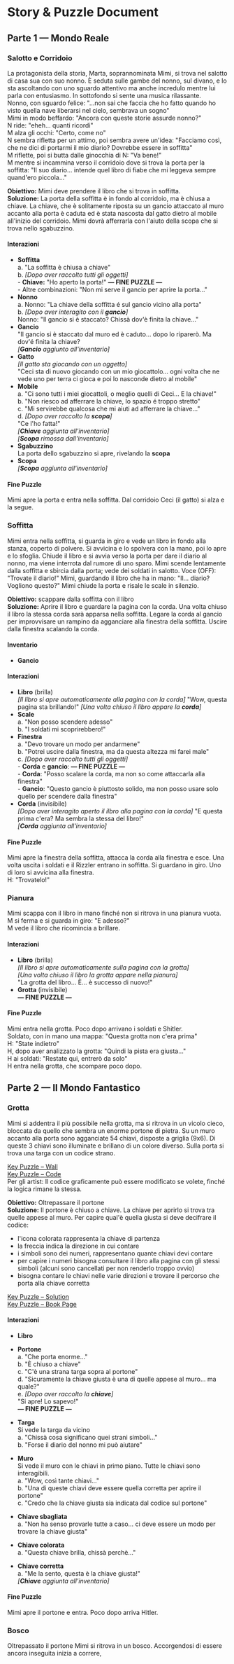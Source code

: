 # Story & Puzzle Document  
## Parte 1 — Mondo Reale  
### Salotto e Corridoio  
La protagonista della storia, Marta, soprannominata Mimi, si trova nel salotto di casa sua con suo nonno. È seduta sulle gambe del nonno, sul divano, e lo sta ascoltando con uno sguardo attentivo ma anche incredulo mentre lui parla con entusiasmo. In sottofondo si sente una musica rilassante.  
Nonno, con sguardo felice: "…non sai che faccia che ho fatto quando ho visto quella nave liberarsi nel cielo, sembrava un sogno"  
Mimi in modo beffardo: "Ancora con queste storie assurde nonno?"  
N ride: "eheh… quanti ricordi"  
M alza gli occhi: "Certo, come no"  
N sembra rifletta per un attimo, poi sembra avere un'idea: "Facciamo così, che ne dici di portarmi il mio diario? Dovrebbe essere in soffitta"  
M riflette, poi si butta dalle ginocchia di N: "Va bene!"  
M mentre si incammina verso il corridoio dove si trova la porta per la soffitta: "Il suo diario… intende quel libro di fiabe che mi leggeva sempre quand'ero piccola…"  
  
**Obiettivo:** Mimi deve prendere il libro che si trova in soffitta.  
**Soluzione:** La porta della soffitta è in fondo al corridoio, ma è chiusa a chiave. La chiave, che è solitamente riposta su un gancio attaccato al muro accanto alla porta è caduta ed è stata nascosta dal gatto dietro al mobile all'inizio del corridoio. Mimi dovrà afferrarla con l'aiuto della scopa che si trova nello sgabuzzino.  
  
#### Interazioni  
- **Soffitta**  
    a. "La soffitta è chiusa a chiave"  
    b. _[Dopo aver raccolto tutti gli oggetti]_  
        - **Chiave:** "Ho aperto la porta!" **— FINE PUZZLE ―**  
        - Altre combinazioni: "Non mi serve il gancio per aprire la porta…"  
- **Nonno**  
    a. Nonno: "La chiave della soffitta é sul gancio vicino alla porta"  
    b. _[Dopo aver interagito con il **gancio**]_  
        Nonno: "Il gancio si è staccato? Chissà dov'è finita la chiave…"  
- **Gancio**  
    "Il gancio si è staccato dal muro ed è caduto… dopo lo riparerò. Ma dov'é finita la chiave?  
    _[**Gancio** aggiunto all'inventario]_  
- **Gatto**  
    _[Il gatto sta giocando con un oggetto]_  
    "Ceci sta di nuovo giocando con un mio giocattolo… ogni volta che ne vede uno per terra ci gioca e poi lo nasconde dietro al mobile"  
- **Mobile**  
    a. "Ci sono tutti i miei giocattoli, o meglio quelli di Ceci… E la chiave!"  
    b. "Non riesco ad afferrare la chiave, lo spazio é troppo stretto"  
    c. "Mi servirebbe qualcosa che mi aiuti ad afferrare la chiave…"  
    d. _[Dopo aver raccolto la **scopa**]_  
        "Ce l'ho fatta!"  
        _[**Chiave** aggiunta all'inventario]_  
        _[**Scopa** rimossa dall'inventario]_  
- **Sgabuzzino**  
    La porta dello sgabuzzino si apre, rivelando la **scopa**  
- **Scopa**  
    _[**Scopa** aggiunta all'inventario]_  
  
#### Fine Puzzle  
Mimi apre la porta e entra nella soffitta. Dal corridoio Ceci (il gatto) si alza e la segue.  
  
### Soffitta  
Mimi entra nella soffitta, si guarda in giro e vede un libro in fondo alla stanza, coperto di polvere. Si  avvicina e lo spolvera con la mano, poi lo apre e lo sfoglia. Chiude il libro e si avvia verso la porta per dare il diario al nonno, ma viene interrota dal rumore di uno sparo. Mimi scende lentamente dalla soffitta e sbircia dalla porta; vede dei soldati in salotto.
Voce (OFF): "Trovate il diario!"
Mimi, guardando il libro che ha in mano: "Il… diario? Vogliono questo?"
Mimi chiude la porta e risale le scale in silenzio.
  
**Obiettivo:** scappare dalla soffitta con il libro  
**Soluzione:** Aprire il libro e guardare la pagina con la corda. Una volta chiuso il libro la stessa corda sarà apparsa nella soffitta. Legare la corda al gancio per improvvisare un rampino da agganciare alla finestra della soffitta. Uscire dalla finestra scalando la corda.
  
#### Inventario  
- **Gancio**  
  
#### Interazioni  
- **Libro** (brilla)  
    _[Il libro si apre automaticamente alla pagina con la corda]_
    "Wow, questa pagina sta brillando!"
    _[Una volta chiuso il libro appare la **corda**]_  
- **Scale**  
    a. "Non posso scendere adesso"  
    b. "I soldati mi scoprirebbero!"  
- **Finestra**  
    a. "Devo trovare un modo per andarmene"  
    b. "Potrei uscire dalla finestra, ma da questa altezza mi farei male"  
    c. _[Dopo aver raccolto tutti gli oggetti]_  
        - **Corda** e **gancio**: **— FINE PUZZLE ―**  
        - **Corda**: "Posso scalare la corda, ma non so come attaccarla alla finestra"  
        - **Gancio**: "Questo gancio è piuttosto solido, ma non posso usare solo quello per scendere dalla finestra"  
- **Corda** (invisibile)  
    _[Dopo aver interagito aperto il ilbro alla pagina con la corda]_
    "E questa prima c'era? Ma sembra la stessa del libro!"  
    _[**Corda** aggiunta all'inventario]_  
  
#### Fine Puzzle  
Mimi apre la finestra della soffitta, attacca la corda alla finestra e esce. Una volta uscita i soldati e il Rizzler entrano in soffitta. Si guardano in giro. Uno di loro si avvicina alla finestra.  
H: "Trovatelo!"  
  
### Pianura  
Mimi scappa con il libro in mano finché non si ritrova in una pianura vuota.  
M si ferma e si guarda in giro: "E adesso?"  
M vede il libro che ricomincia a brillare.  
  
#### Interazioni  
- **Libro** (brilla)  
    _[Il libro si apre automaticamente sulla pagina con la grotta]_  
    _[Una volta chiuso il libro la grotta appare nella pianura]_  
    "La grotta del libro… È… è successo di nuovo!"  
- **Grotta** (invisibile)  
    **— FINE PUZZLE ―**  
  
#### Fine Puzzle  
Mimi entra nella grotta. Poco dopo arrivano i soldati e Shitler.  
Soldato, con in mano una mappa: "Questa grotta non c'era prima"  
H: "State indietro"  
H, dopo aver analizzato la grotta: "Quindi la pista era giusta…"  
H ai soldati: "Restate qui, entrerò da solo"  
H entra nella grotta, che scompare poco dopo.  
  
  
## Parte 2 — Il Mondo Fantastico  
### Grotta  
Mimi si addentra il più possibile nella grotta, ma si ritrova in un vicolo cieco, bloccata da quello che sembra un enorme portone di pietra. Su un muro accanto alla porta sono agganciate 54 chiavi, disposte a griglia (9x6). Di queste 3 chiavi sono illuminate e brillano di un colore diverso. Sulla porta si trova una targa con un codice strano.  
  
[Key Puzzle – Wall](/GDDimgs/key_puzzle.png)  
[Key Puzzle – Code](/GDDimgs/key_puzzle_code.png)  
Per gli artist: Il codice graficamente può essere modificato se volete, finché la logica rimane la stessa.  
  
**Obiettivo:** Oltrepassare il portone  
**Soluzione:** Il portone è chiuso a chiave. La chiave per aprirlo si trova tra quelle appese al muro. Per capire qual'è quella giusta si deve decifrare il codice:  
- l'icona colorata rappresenta la chiave di partenza  
- la freccia indica la direzione in cui contare  
- i simboli sono dei numeri, rappresentano quante chiavi devi contare  
- per capire i numeri bisogna consultare il libro alla pagina con gli stessi simboli (alcuni sono cancellati per non renderlo troppo ovvio)  
- bisogna contare le chiavi nelle varie direzioni e trovare il percorso che porta alla chiave corretta
  
[Key Puzzle – Solution](/GDDimgs/key_puzzle_solution.png)  
[Key Puzzle – Book Page](/GDDimgs/key_puzzle_book.png)  
  
#### Interazioni
- **Libro**  
  
- **Portone**  
    a. "Che porta enorme…"  
    b. "È chiuso a chiave"  
    c. "C'è una strana targa sopra al portone"  
    d. "Sicuramente la chiave giusta è una di quelle appese al muro… ma quale?"  
    e. _[Dopo aver raccolto la **chiave**]_  
        "Si apre! Lo sapevo!"  
        **— FINE PUZZLE ―**  
- **Targa**  
    Si vede la targa da vicino  
    a. "Chissà cosa significano quei strani simboli…"  
    b. "Forse il diario del nonno mi può aiutare"  
- **Muro**  
    Si vede il muro con le chiavi in primo piano. Tutte le chiavi sono interagibili.  
    a. "Wow, così tante chiavi…"  
    b. "Una di queste chiavi deve essere quella corretta per aprire il portone"  
    c. "Credo che la chiave giusta sia indicata dal codice sul portone"  
      
- **Chiave sbagliata**  
    a. "Non ha senso provarle tutte a caso… ci deve essere un modo per trovare la chiave giusta"  

- **Chiave colorata**  
    a. "Questa chiave brilla, chissà perchè…"  
  
- **Chiave corretta**  
    a. "Me la sento, questa è la chiave giusta!"  
    _[**Chiave** aggiunta all'inventario]_  
      
#### Fine Puzzle  
Mimi apre il portone e entra. Poco dopo arriva Hitler.  
  
### Bosco  
Oltrepassato il portone Mimi si ritrova in un bosco. Accorgendosi di essere ancora inseguita inizia a correre, 